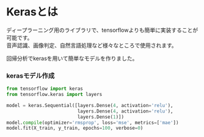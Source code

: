 # Kerasとは
ディープラーニング用のライブラリで、tensorflowよりも簡単に実装することが可能です。  
音声認識、画像判定、自然言語処理など様々なところで使用されます。  

回帰分析でkerasを用いて簡単なモデルを作りました。
### kerasモデル作成
```python
from tensorflow import keras
from tensorflow.keras import layers

model = keras.Sequential([layers.Dense(4, activation='relu'),
                          layers.Dense(4, activation='relu'),
                          layers.Dense(1)])
model.compile(optimizer='rmsprop', loss='mse', metrics=['mae'])
model.fit(X_train, y_train, epochs=100, verbose=0)
```

